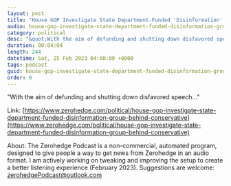 ```yaml
---
layout: post
title: "House GOP Investigate State Department-Funded 'Disinformation' Group Behind Conservative Blacklists"
audio: house-gop-investigate-state-department-funded-disinformation-group-behind-conservative-0
category: political
desc: "&quot;With the aim of defunding and shutting down disfavored speech...&quot;"
duration: 00:04:04
length: 244
datetime: Sat, 25 Feb 2023 04:00:00 +0000
tags: podcast
guid: house-gop-investigate-state-department-funded-disinformation-group-behind-conservative-0
order: 0
---
```

&quot;With the aim of defunding and shutting down disfavored speech...&quot;

Link: [https://www.zerohedge.com/political/house-gop-investigate-state-department-funded-disinformation-group-behind-conservative](https://www.zerohedge.com/political/house-gop-investigate-state-department-funded-disinformation-group-behind-conservative)

About: The Zerohedge Podcast is a non-commercial, automated program, designed to give people a way to get news from Zerohedge in an audio format.  I am actively working on tweaking and improving the setup to create a better listening experience (February 2023).  Suggestions are welcome: [zerohedgePodcast@outlook.com](mailto:zerohedgePodcast@outlook.com)